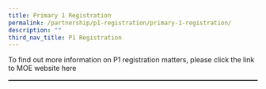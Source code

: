```yaml
---
title: Primary 1 Registration
permalink: /partnership/p1-registration/primary-1-registration/
description: ""
third_nav_title: P1 Registration
---
```

<style>
table, th, td {
  border: 1px solid black;
  border-collapse: collapse;
  background-color: lightgoldenrodyellow;
	text-align: justify;
}
	</style>

To find out more information on P1 registration matters, please click the link to MOE website here
		<table style="width:100%">
  <tbody>
<tr></tr>
	</tbody>
	</table>
